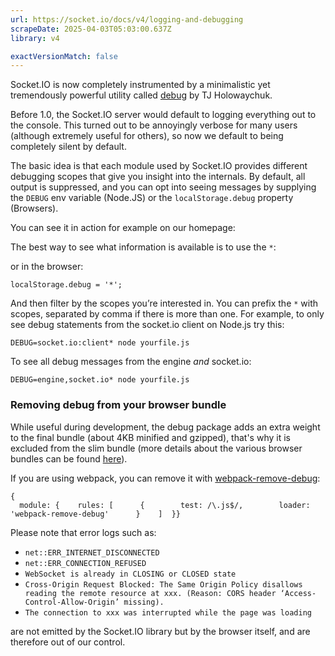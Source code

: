 ```yaml
---
url: https://socket.io/docs/v4/logging-and-debugging
scrapeDate: 2025-04-03T05:03:00.637Z
library: v4

exactVersionMatch: false
---
```


Socket.IO is now completely instrumented by a minimalistic yet tremendously powerful utility called [debug](https://github.com/visionmedia/debug) by TJ Holowaychuk.

Before 1.0, the Socket.IO server would default to logging everything out to the console. This turned out to be annoyingly verbose for many users (although extremely useful for others), so now we default to being completely silent by default.

The basic idea is that each module used by Socket.IO provides different debugging scopes that give you insight into the internals. By default, all output is suppressed, and you can opt into seeing messages by supplying the `DEBUG` env variable (Node.JS) or the `localStorage.debug` property (Browsers).

You can see it in action for example on our homepage:

The best way to see what information is available is to use the `*`:

or in the browser:
```
localStorage.debug = '*';  
```
And then filter by the scopes you’re interested in. You can prefix the `*` with scopes, separated by comma if there is more than one. For example, to only see debug statements from the socket.io client on Node.js try this:
```
DEBUG=socket.io:client* node yourfile.js  
```
To see all debug messages from the engine _and_ socket.io:
```
DEBUG=engine,socket.io* node yourfile.js  
```
### Removing debug from your browser bundle[​](_docs_v4_logging-and-debugging.md#removing-debug-from-your-browser-bundle)

While useful during development, the debug package adds an extra weight to the final bundle (about 4KB minified and gzipped), that's why it is excluded from the slim bundle (more details about the various browser bundles can be found [here](_docs_v4_client-installation_.md#from-a-cdn)).

If you are using webpack, you can remove it with [webpack-remove-debug](https://github.com/johngodley/webpack-remove-debug):
```
{  
  module: {    rules: [      {        test: /\.js$/,        loader: 'webpack-remove-debug'      }    ]  }}  
```
Please note that error logs such as:
*   `net::ERR_INTERNET_DISCONNECTED`
*   `net::ERR_CONNECTION_REFUSED`
*   `WebSocket is already in CLOSING or CLOSED state`
*   `Cross-Origin Request Blocked: The Same Origin Policy disallows reading the remote resource at xxx. (Reason: CORS header ‘Access-Control-Allow-Origin’ missing).`
*   `The connection to xxx was interrupted while the page was loading`

are not emitted by the Socket.IO library but by the browser itself, and are therefore out of our control.